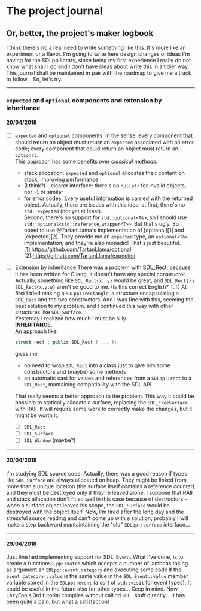 # The project journal
## Or, better, the project's maker logbook
I think there's no a real need to write something like this. It's more like an experiment or a flavor.
I'm going to write here design changes or ideas I'm having for the SDLpp library, since being my
first experience I really do not
know what shall I do and I don't have ideas about write this in a tidier way.
This journal shall be maintained in pair with the roadmap to give me a track to follow... So, let's try.
***
### `expected` and `optional` components and extension by inheritance
#### 20/04/2018
- [ ] `expected` and `optional` components.
	In the sense: every component that should return an object must return an `expected` associated
	with an error code; every component that could return an object must return an `optional`.  
	This approach has some benefits over _classical methods_:
	- stack allocation: `expected` and `optional` allocates their content on stack, improving
          performance
	- (I think?) - clearer interface: there's no `nullptr` for invalid objects, nor `-1` or similar
	- for error codes. Every useful information is carried with the returned object.
	Actually, there are issues with this idea: at first, there's no `std::expected` (not yet at
	least).  
	Second, there's no support for `std::optional<T&>`, so I should use
	`std::optional<std::reference_wrapper<T>>`. But that's ugly.
	So I opted to use @TartanLlama's implementation of [optional][1] and [expected][2].
	They provide me an `expected` type, an `optional<T&>` implementation, and they're also monadic!
	That's just beautiful.
[1]:https://github.com/TartanLlama/optional
[2]:https://github.com/TartanLlama/expected
- [ ] Extension by inheritance
	There was a problem with SDL_Rect: because it has been written for C lang, it doesn't have
	any special constructor.
	Actually, something like `SDL_Rect{x, y}` would be great, and `SDL_Rect{}` / `SDL_Rect{x,y,w}`
	aren't so good to me. (Is this correct
	English? T.T)
	At first I tried making a `SDLpp::rectangle`, a structure encapsulating a `SDL_Rect` and the
	two constructors. And I was fine with
	this, seeming the best solution to my problem, and I continued this way with other structures
	like `SDL_Surface`.  
	Yesterday I realized how much I must be silly.  
	**INHERITANCE.**  
	An approach like
	```cpp
	struct rect : public SDL_Rect { ... };
	```
	gives me
	- no need to wrap `SDL_Rect` into a class just to give him some constructors and (maybe) some
	methods
	- an automatic cast for values and references from a `SDLpp::rect` to a `SDL_Rect`,
	mantaining compatibility with the SDL API.  
	
	That really seems a better approach to the problem.
	This way it could be possible to statically allocate a surface, replacing the `SDL_FreeSurface`
	with RAII. It will require some work
	to correctly make the changes, but it might be worth it.
	- [ ] `SDL_Rect`
	- [ ] `SDL_Surface`
	- [ ] `SDL_Window` (maybe?)
***
#### 20/04/2018
I'm studying SDL source code. Actually, there was a good reason if types like `SDL_Surface` are
always allocated on heap. They might be linked from more than a unique location (the surface itself
contains a reference counter) and they must be destroyed only if they're leaved alone. I suppose
that RAII and stack allocation don't fit so well in this case because of destructors - when a surface
object leaves his scope, the `SDL_Surface` would be destroyed with the object itself.
Now, I'm tired after the long day and the stressful source reading and can't come up with a solution,
probably I will make a step backward mantaintaining the "old" `SDLpp::surface` interface...

***
#### 29/04/2018
Just finished implementing support for SDL_Event.
What I've done, is to create a function`SDLpp::match` which accepts a number of lambdas taking as
argument an `SDLpp::event_category` and executing some code if the `event_category::value` is the
same value in the `SDL_Event::value` member variable stored in the `SDLpp::event` (a sort of
`std::visit` for event types). It could be useful in the future also for other types... Keep in mind.
Now LazyFoo's 3rd tutorial compiles without callind `SDL_` stuff directly... It has been quite a pain,
but what a satisfaction!
